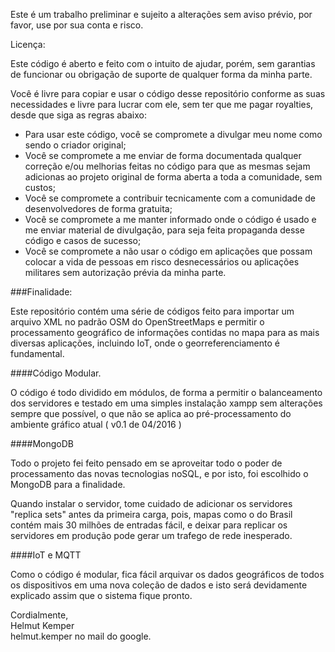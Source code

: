 Este é um trabalho preliminar e sujeito a alterações sem aviso prévio, por favor, use por sua conta e risco.

Licença:

Este código é aberto e feito com o intuito de ajudar, porém, sem garantias de funcionar ou obrigação de suporte de qualquer forma da minha parte.

Você é livre para copiar e usar o código desse repositório conforme as suas necessidades e livre para lucrar com ele, sem ter que me pagar royalties, desde que siga as regras abaixo:

* Para usar este código, você se compromete a divulgar meu nome como sendo o criador original;
* Você se compromete a me enviar de forma documentada qualquer correção e/ou melhorias feitas no código para que as mesmas sejam adicionas ao projeto original de forma aberta a toda a comunidade, sem custos;
* Você se compromete a contribuir tecnicamente com a comunidade de desenvolvedores de forma gratuita;
* Você se compromete a me manter informado onde o código é usado e me enviar material de divulgação, para seja feita propaganda desse código e casos de sucesso;
* Você se compromete a não usar o código em aplicações que possam colocar a vida de pessoas em risco desnecessários ou aplicações militares sem autorização prévia da minha parte.

###Finalidade:

Este repositório contém uma série de códigos feito para importar um arquivo XML no padrão OSM do OpenStreetMaps e permitir o processamento geográfico de informações contidas no mapa para as mais diversas aplicações, incluindo IoT, onde o georreferenciamento é fundamental.

####Código Modular.

O código é todo dividido em módulos, de forma a permitir o balanceamento dos servidores e testado em uma simples instalação xampp sem alterações sempre que possível, o que não se aplica ao pré-processamento do ambiente gráfico atual ( v0.1 de 04/2016 )

####MongoDB

Todo o projeto fei feito pensado em se aproveitar todo o poder de processamento das novas tecnologias noSQL, e por isto, foi escolhido o MongoDB para a finalidade.

Quando instalar o servidor, tome cuidado de adicionar os servidores "replica sets" antes da primeira carga, pois, mapas como o do Brasil contém mais 30 milhões de entradas fácil, e deixar para replicar os servidores em produção pode gerar um trafego de rede inesperado.

####IoT e MQTT

Como o código é modular, fica fácil arquivar os dados geográficos de todos os dispositivos em uma nova coleção de dados e isto será devidamente explicado assim que o sistema fique pronto.

Cordialmente,<br>
Helmut Kemper<br>
helmut.kemper no mail do google.
